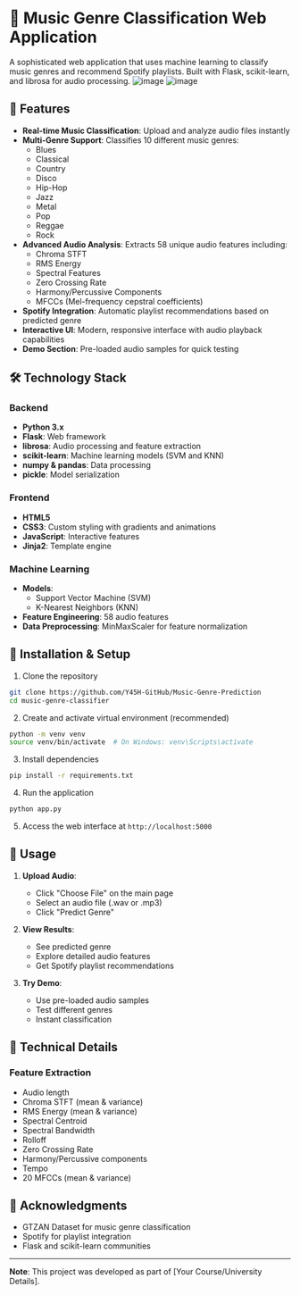 # 🎵 Music Genre Classification Web Application

A sophisticated web application that uses machine learning to classify music genres and recommend Spotify playlists. Built with Flask, scikit-learn, and librosa for audio processing.
![image](https://github.com/user-attachments/assets/aa498dbf-2a68-4f1e-b994-e5bfb7c3b728)
![image](https://github.com/user-attachments/assets/1e598097-8f63-4c44-ac6d-268f9d1193fc)

## 🌟 Features

- **Real-time Music Classification**: Upload and analyze audio files instantly
- **Multi-Genre Support**: Classifies 10 different music genres:
  - Blues
  - Classical
  - Country
  - Disco
  - Hip-Hop
  - Jazz
  - Metal
  - Pop
  - Reggae
  - Rock
- **Advanced Audio Analysis**: Extracts 58 unique audio features including:
  - Chroma STFT
  - RMS Energy
  - Spectral Features
  - Zero Crossing Rate
  - Harmony/Percussive Components
  - MFCCs (Mel-frequency cepstral coefficients)
- **Spotify Integration**: Automatic playlist recommendations based on predicted genre
- **Interactive UI**: Modern, responsive interface with audio playback capabilities
- **Demo Section**: Pre-loaded audio samples for quick testing

## 🛠️ Technology Stack

### Backend
- **Python 3.x**
- **Flask**: Web framework
- **librosa**: Audio processing and feature extraction
- **scikit-learn**: Machine learning models (SVM and KNN)
- **numpy & pandas**: Data processing
- **pickle**: Model serialization

### Frontend
- **HTML5**
- **CSS3**: Custom styling with gradients and animations
- **JavaScript**: Interactive features
- **Jinja2**: Template engine

### Machine Learning
- **Models**: 
  - Support Vector Machine (SVM)
  - K-Nearest Neighbors (KNN)
- **Feature Engineering**: 58 audio features
- **Data Preprocessing**: MinMaxScaler for feature normalization


## 🚀 Installation & Setup

1. Clone the repository
```bash
git clone https://github.com/Y45H-GitHub/Music-Genre-Prediction
cd music-genre-classifier
```

2. Create and activate virtual environment (recommended)
```bash
python -m venv venv
source venv/bin/activate  # On Windows: venv\Scripts\activate
```

3. Install dependencies
```bash
pip install -r requirements.txt
```

4. Run the application
```bash
python app.py
```

5. Access the web interface at `http://localhost:5000`

## 📝 Usage

1. **Upload Audio**:
   - Click "Choose File" on the main page
   - Select an audio file (.wav or .mp3)
   - Click "Predict Genre"

2. **View Results**:
   - See predicted genre
   - Explore detailed audio features
   - Get Spotify playlist recommendations

3. **Try Demo**:
   - Use pre-loaded audio samples
   - Test different genres
   - Instant classification

## 🔬 Technical Details

### Feature Extraction
- Audio length
- Chroma STFT (mean & variance)
- RMS Energy (mean & variance)
- Spectral Centroid
- Spectral Bandwidth
- Rolloff
- Zero Crossing Rate
- Harmony/Percussive components
- Tempo
- 20 MFCCs (mean & variance)



## 🙏 Acknowledgments

- GTZAN Dataset for music genre classification
- Spotify for playlist integration
- Flask and scikit-learn communities

---

**Note**: This project was developed as part of [Your Course/University Details].

